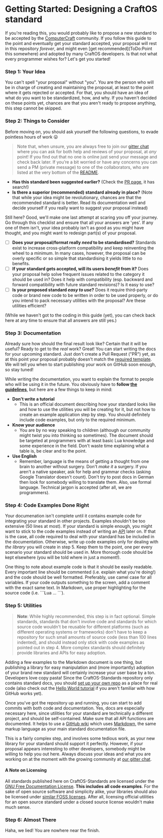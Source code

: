 # Getting Started: Designing a CraftOS standard

If you're reading this, you would probably like to propose a new standard to be accepted by the [ComputerCraft](http://computercraft.info) community. If you follow this guide to the point and eventually get your standard accepted, your proposal will rest in this repository *forever*, and might even [get recommended](ToDo:Point this somewhere) and adopted by many CraftOS developers. Is that not what every programmer wishes for? Let's get you started!

### Step 1: Your Idea
You can't spell "your proposal" without "you". You are the person who will be in charge of creating and maintaining the proposal, at least to the point where it gets rejected or accepted. For that, you should have an idea of what do you want to be standardized, how, and why. If you haven't decided on these points yet, chances are that you aren't ready to propose anything, this step cannot be skipped.

### Step 2: Things to Consider
Before moving on, you should ask yourself the following questions, to evade pointless hours of work :stuck_out_tongue:
> Note that, when unsure, you are always free to join our [gitter chat](https://gitter.im/oeed/CraftOS-Standards) where you can ask for both help and reviews of your proposal, at *any* point! If you find out that no one is online just send your message and check back later. If you’re a bit worried or have any concerns you can send a PM (private message) to one of the collaborators, who are listed at the very bottom of the [README](../README.md).

* **Has this standard been suggested earlier?** (Check the [PR page](https://github.com/oeed/CraftOS-Standards/pulls?q=is%3Apr), it has search!)
* **Is there a superior (recommended) standard already in place?** (Note that while your idea might be revolutionary, chances are that the recommended standard is better. Read its documentation well and decide yourself if you really want to suggest your proposal instead)

Still here? Good, we'll make one last attempt at scaring you off your journey. Go through this checklist and ensure that all your answers are 'yes'. If any one of them isn't, your idea probably isn't as good as you might have thought, and you might want to redesign part(s) of your proposal.

- [ ] **Does your proposal/format really _need_ to be standardised?** Standards exist to increase cross-platform compatibility and keep reinventing the wheel to a minimum. In many cases, however, the proposal can be overly specific or so simple that standardising it yields little to no benefits.
- [ ] **If your standard gets accepted, will its users _benefit_ from it?** Does your proposal help solve frequent issues related to the category it should be used in? Does it help with compatibility (esp. backward and forward compatibility with future standard revisions)? Is it easy to use? 
- [ ] **Is your proposed standard _easy to use_?** Does it require third-party code or brand new code to be written in order to be used properly, or do you intend to pack necessary utilities with the proposal? Are these utilities efficient? 

(While we haven't got to the coding in this guide (yet), you can check back here at any time to ensure that all answers are still yes.) 

### Step 3: Documentation
Already sure how should the final result look like? Certain that it will be useful? Ready to get to the _real_ work? Great! You can start writing the docs for your upcoming standard. Just don't create a Pull Request ("PR") yet, as at this point your proposal probably doesn't match the [required template](./StandardProposalGuidelines.md). We will tell you when to start publishing your work on GitHub soon enough, so stay tuned!

While writing the documentation, you want to explain the format to people who will be using it in the future. You obviously have to **follow [the guidelines](./StandardProposalGuidelines.md)**, but here are a few things to keep in mind:

* **Don't write a tutorial**
	* This is an official document describing how your standard looks like and how to use the utilities you will be creating for it, but not how to create an example application step by step. You should definitely include code examples, but only to the required minimum.
* **Know your audience**
	* You are by no way speaking to children (although our community might twist you into thinking so sometimes). The document should be targeted at programmers with at least basic Lua knowledge and some experience in the field. Don't waste time explaining what a table is, be clear and to the point.
* **Use English**
	* Remember, language is the means of getting a thought from one brain to another without surgery. Don't *make it* a surgery. If you aren't a native speaker, ask for help and grammar checks (asking Google Translator doesn't count). Don't try to post docs in German then look for somebody willing to translate them. Also, use formal language. Technical jargon is accepted (after all, we are programmers).

### Step 4: Code Examples Done Right
Your documenation isn't complete until it contains example code for integrating your standard in other projects. Examples shouldn't be too extensive (50 lines at most). If your standard is simple enough, you might want to stick to the code examples instead of writing an [API](https://en.wikipedia.org/wiki/Application_programming_interface) later on. If that is the case, all code required to deal with your standard has be included in the documentation. Otherwise, write up code examples only for dealing with *the library* you will create in step 5. Keep them to the point, one per every scenario your standard should be used in. More thorough code should be kept elsewhere (you will be told where in just a moment!).

One thing to note about example code is that it should be easily readable. Every important line should be commented (i.e. explain what you're doing!) and the code should be well formatted. Preferably, use camel case for all variables. If your code outputs something to the screen, add a comment with the exact same text. In Markdown, use proper highlighting for the source code (i.e. \`\`\`Lua ... \`\`\`).

### Step 5: Utilities
> **Note**: While highly recommended, this step is in fact optional. Simple standards, standards that don't involve code and standards for which source code wouldn't be reusable for different platforms (such as different operating systems or frameworks) don't have to keep a repository for such small amounts of source code (less than 100 lines indented), and should instead only stick with code examples as pointed out in step 4. More complex standards should definitely provide libraries and APIs for easy adoption.

Adding a few examples to the Markdown document is one thing, but publishing a library for easy manipulation and (more importantly) adoption of your brand new standard will certainly increase your user base by a ton. Developers love copy pasta! Since the CraftOS-Standards repository only contains standard docs, you should [set up your own repo](https://guides.github.com/introduction/getting-your-project-on-github/) as a place for real code (also check out the [Hello World tutorial](https://guides.github.com/activities/hello-world/) if you aren't familiar with how GitHub works yet). 

Once you've got the repository up and running, you can start to add commits with both code and documentation. Yes, docs are especially necessary here, since utilities for your standard are technically a different project, and should be self-contained. Make sure that all API functions are documented. It helps to use a [GitHub wiki](https://guides.github.com/features/wikis/) which uses [Markdown](https://guides.github.com/features/mastering-markdown/), the same markup language as your main standard documentation file.

This is a fairly complex step, and involves some tedious work, as your new library for your standard should support it perfectly. However, if your proposal appears interesting to other developers, somebody might be willing to help you out here. Always discuss your ideas and what you are working on at the moment with the growing community at [our gitter chat](https://gitter.im/oeed/CraftOS-Standards).

#### A Note on Licensing
All standards published here on CraftOS-Standards are licensed under the [GNU Free Documentation License](../LICENSE.md). **This includes all code examples**. For the sake of open source software and simplicity alike, your libraries should also be licensed under [similar FOSS licenses](http://choosealicense.com/). After all, licensing official utilities for an open source standard under a closed source license wouldn't make much sense.

### Step 6: Almost There
Haha, we lied! You are nowhere near the finish.
